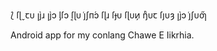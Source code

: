 ⟅
ſɭˬꞇᴜ
ꞁȷ̀ɹ
ꞁȷ̀ɔ
ᶅſɔ
ſ͔ɭᴜ
j͑ʃп́ɔ
ſɭɹ
ſɟᴜ
ſɭᴜͷ̗
ŋᷠᴜꞇ
ſȷᴜȝ
ꞁȷ̀ɔ
j͑ʃᴜƣ̋

Android app for my conlang Chawe E Iikrhia.
